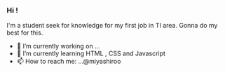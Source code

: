 ### Hi !
<p> I'm a student seek for knowledge for my first job in TI area. Gonna do my best for this.</p>


- 🔭 I’m currently working on ...
- 🌱 I’m currently learning HTML , CSS and Javascript
- 📫 How to reach me: ...@miyashiroo


